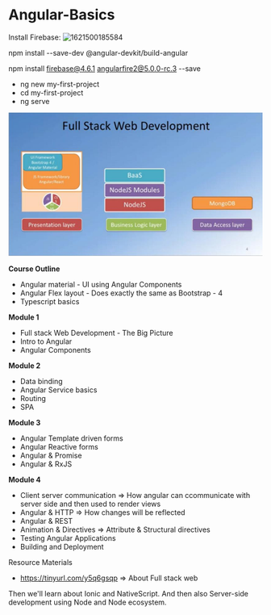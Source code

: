# Angular-Basics
Install Firebase:
![1621500185584](https://user-images.githubusercontent.com/51900501/118948329-cdccdf00-b975-11eb-8838-a3ba412387a1.png)

npm install --save-dev @angular-devkit/build-angular

npm install firebase@4.6.1 angularfire2@5.0.0-rc.3 --save

- ng new my-first-project
- cd my-first-project
- ng serve


<img src="fullstack.jpeg">

<b>Course Outline</b>
- Angular material - UI using Angular Components 
- Angular Flex layout - Does exactly the same as Bootstrap - 4 
- Typescript basics 

<b> Module 1 </b>
- Full stack Web Development - The Big Picture
- Intro to Angular
- Angular Components 

<b>Module 2 </b>
- Data binding 
- Angular Service basics 
- Routing 
- SPA

<b> Module 3 </b>
- Angular Template driven forms 
- Angular Reactive forms 
- Angular & Promise 
- Angular & RxJS 

<b> Module 4 </b>
- Client server communication => How angular can ccommunicate with server side and then used to render views 
- Angular & HTTP => How changes will be reflected 
- Angular & REST 
- Animation & Directives  => Attribute & Structural directives 
- Testing Angular Applications
- Building and Deployment 

Resource Materials
- https://tinyurl.com/y5q6gsqp  => About Full stack web 


Then we'll learn about Ionic and NativeScript. 
And then also Server-side development using Node and Node ecosystem.  
